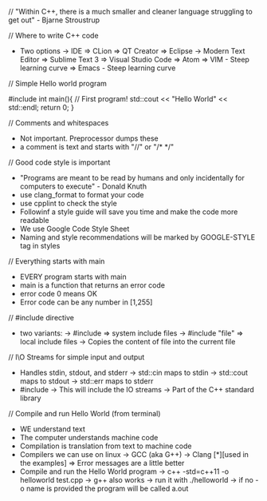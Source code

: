 // "Within C++, there is a much smaller and cleaner language struggling to get out" - Bjarne Stroustrup

// Where to write C++ code
- Two options
   → IDE
      ⇒ CLion
      ⇒ QT Creator
      ⇒ Eclipse
   → Modern Text Editor
      ⇒ Sublime Text 3
      ⇒ Visual Studio Code
      ⇒ Atom
      ⇒ VIM - Steep learning curve
      ⇒ Emacs - Steep learning curve

// Simple Hello world program

#include <iostream>
int main(){
    // First program!
    std::cout << "Hello World" << std::endl;
    return 0;
}
    
// Comments and whitespaces
- Not important. Preprocessor dumps these
- a comment is text and starts with "//" or "/* */"

// Good code style is important
- "Programs are meant to be read by humans and only incidentally for computers to execute" - Donald Knuth
- use clang_format to format your code
- use cpplint to check the style
- Followinf a style guide will save you time and make the code more readable
- We use Google Code Style Sheet
- Naming and style recommendations will be marked by GOOGLE-STYLE tag in styles

// Everything starts with main
- EVERY program starts with main
- main is a function that returns an error code
- error code 0 means OK
- Error code can be any number in [1,255]

// #include directive
- two variants:
   → #include <file>
      ⇒ system include files
   → #include "file"
      ⇒ local include files
   → Copies the content of file into the current file

// I\O Streams for simple input and output
- Handles stdin, stdout, and stderr
   → std::cin maps to stdin
   → std::cout maps to stdout
   → std::err maps to stderr
- #include <iostream>
   → This will include the IO streams
   → Part of the C++ standard library

// Compile and run Hello World (from terminal)
- WE understand text
- The computer understands machine code
- Compilation is translation from text to machine code
- Compilers we can use on linux
   → GCC (aka G++)
   → Clang [*][used in the examples]
      ⇒ Error messages are a little better
- Compile and run the Hello World program
   → c++ -std=c++11 -o helloworld test.cpp
   → g++ also works
   → run it with ./helloworld
   → if no -o name is provided the program will be called a.out